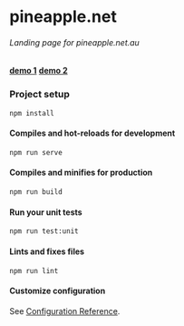 # pineapple.net

###### Landing page for pineapple.net.au

[**demo 1**](https://garevna.github.io/pineapple-land/#1)
[**demo 2**](https://garevna.github.io/pineapple-land/#2)

### Project setup
```
npm install
```

#### Compiles and hot-reloads for development
```
npm run serve
```

#### Compiles and minifies for production
```
npm run build
```

#### Run your unit tests
```
npm run test:unit
```

#### Lints and fixes files
```
npm run lint
```

#### Customize configuration
See [Configuration Reference](https://cli.vuejs.org/config/).
